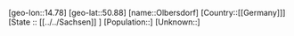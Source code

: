﻿---
location: [50.88,14.78]
mapzoom: [7,12] 
mapmarker: city 
type: City
tags:
- geo/City


SpocWebEntityId: 33085
isDeleted: false
confidential: public

---
[geo-lon::14.78]
[geo-lat::50.88]
[name::Olbersdorf]
[Country::[[Germany]]]
[State :: [[../../Sachsen]] ]
[Population::]
[Unknown::]

